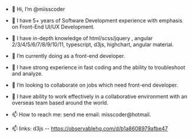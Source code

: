 - 👋 Hi, I’m @miisscoder
- 👀 I have 5+ years of Software Development experience with emphasis on Front-End UI/UX Development.
- 👀 I have in-depth knowledge of html/scss/jquery , angular 2/3/4/5/6/7/8/9/10/11, typescript, d3js, highchart, angular material.
- 🌱 I’m currently doing as a front-end developer.
- 👀 I have strong experience in fast coding and the ability to troubleshoot and analyze.
- 💞️ I’m looking to collaborate on jobs which need front-end developer.
- 👀 I have ability to work effectively in a collaborative environment with an overseas team based around the world.
- 📫 How to reach me: send me email: misscoder@hotmail.



- 📫 links: d3js -- https://observablehq.com/d/b1a8608979afbe47
